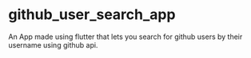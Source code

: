 # github_user_search_app

An App made using flutter that lets you search for github users by their username using github api.
